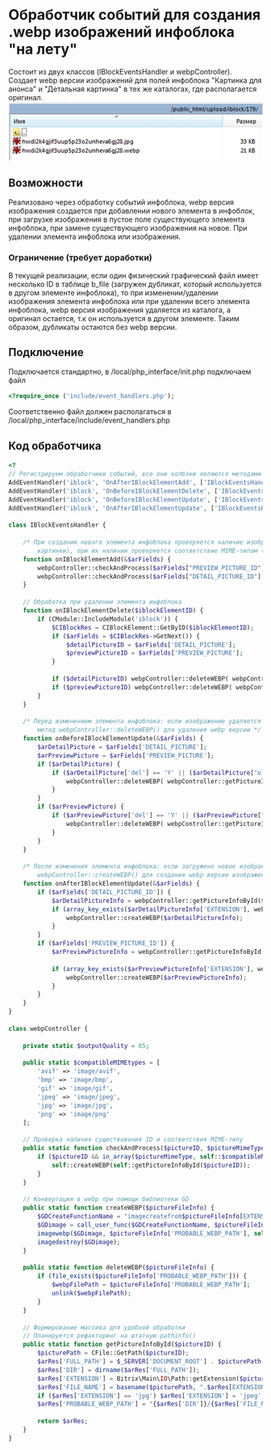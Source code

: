 # Обработчик событий для создания .webp изображений инфоблока "на лету"

Состоит из двух классов (IBlockEventsHandler и webpController). Создает webp версии изображений для полей инфоблока "Картинка для анонса" и "Детальная картинка" в тех же каталогах, где располагается оригинал.
![Пример:](images/29/example.jpg)

## Возможности

Реализовано через обработку событий инфоблока, webp версия изображения создается при добавлении нового элемента в инфоблок, при загрузке изображения в пустое поле существующего элемента инфоблока, при замене существующего изображения на новое. При удалении элемента инфоблока или изображения.

### Ограничение (требует доработки)

В текущей реализации, если один физический графический файл имеет несколько ID в таблице b_file (загружен дубликат, который используется в другом элементе инфоблока), то при изменении/удалении изображения элемента инфоблока или при удалении всего элемента инфоблока, webp версия изображения удаляется из каталога, а оригинал остается, т.к он используется в другом элементе. Таким образом, дубликаты остаются без webp версии.

## Подключение

Подключается стандартно, в /local/php_interface/init.php подключаем файл
```php
<?require_once ('include/event_handlers.php');
```
Соответственно файл должен располагаться в /local/php_interface/include/event_handlers.php

## Код обработчика

```php
<?
// Регистрируем обработчики событий, все они колбэки являются методами класса IBlockEventsHandler
AddEventHandler('iblock', 'OnAfterIBlockElementAdd', ['IBlockEventsHandler', 'onIBlockElementAdd']);
AddEventHandler('iblock', 'OnBeforeIBlockElementDelete', ['IBlockEventsHandler', 'onIBlockElementDelete']);
AddEventHandler('iblock', 'OnBeforeIBlockElementUpdate', ['IBlockEventsHandler', 'onBeforeIBlockElementUpdate']);
AddEventHandler('iblock', 'OnAfterIBlockElementUpdate', ['IBlockEventsHandler', 'onAfterIBlockElementUpdate']);

class IBlockEventsHandler {
	
    /* При создании нового элемента инфоблока проверяется наличие изображений (картинки для анонса и детальной
        картинки), при их наличии проверяется соответствие MIME-типам (возможность конвертации в webp */
	function onIBlockElementAdd(&$arFields) {
		webpController::checkAndProcess($arFields["PREVIEW_PICTURE_ID"], $arFields["PREVIEW_PICTURE"]["type"]);
		webpController::checkAndProcess($arFields["DETAIL_PICTURE_ID"], $arFields["DETAIL_PICTURE"]["type"]);
	}
	
    // Обработка при удалении элемента инфоблока
	function onIBlockElementDelete($iblockElementID) {
		if (CModule::IncludeModule('iblock')) {
			$CIBlockRes = CIBlockElement::GetByID($iblockElementID);
			if ($arFields = $CIBlockRes->GetNext()) {
				$detailPictureID = $arFields['DETAIL_PICTURE'];
				$previewPictureID = $arFields['PREVIEW_PICTURE'];
			}
			
			if ($detailPictureID) webpController::deleteWEBP( webpController::getPictureInfoById($detailPictureID) );
			if ($previewPictureID) webpController::deleteWEBP( webpController::getPictureInfoById($previewPictureID) );
		}
	}
	
    /* Перед изменением элемента инфоблока: если изображение удаляется из поля или меняется на новое, то вызывается
        метод webpController::deleteWEBP() для удаления webp версии */
	function onBeforeIBlockElementUpdate(&$arFields) {
		$arDetailPicture = $arFields['DETAIL_PICTURE'];
		$arPreviewPicture = $arFields['PREVIEW_PICTURE'];
		if ($arDetailPicture) {
			if ($arDetailPicture['del'] == 'Y' || ($arDetailPicture["old_file"] && $arDetailPicture["size"])) {
				webpController::deleteWEBP( webpController::getPictureInfoById($arDetailPicture["old_file"]) );
			}
		}
		if ($arPreviewPicture) {
			if ($arPreviewPicture['del'] == 'Y' || ($arPreviewPicture["old_file"] && $arPreviewPicture["size"])) {
				webpController::deleteWEBP( webpController::getPictureInfoById($arPreviewPicture["old_file"]) );
			}
		}
	}
	
    /* После изменения элемента инфоблока: если загружено новое изображение в поле, то вызывается метод
        webpController::createWEBP() для создания webp версии изображения */
	function onAfterIBlockElementUpdate(&$arFields) {
		if ($arFields['DETAIL_PICTURE_ID']) {
			$arDetailPictureInfo = webpController::getPictureInfoById($arFields['DETAIL_PICTURE_ID']);
			if (array_key_exists($arDetailPictureInfo['EXTENSION'], webpController::$compatibleMIMEtypes)) {
				webpController::createWEBP($arDetailPictureInfo);
			}
		}
		if ($arFields['PREVIEW_PICTURE_ID']) {
			$arPreviewPictureInfo = webpController::getPictureInfoById($arFields['PREVIEW_PICTURE_ID']);
			
			if (array_key_exists($arPreviewPictureInfo['EXTENSION'], webpController::$compatibleMIMEtypes)) {
				webpController::createWEBP($arPreviewPictureInfo);
			}
		}
	}
}

class webpController {
		
	private static $outputQuality = 85;
	
	public static $compatibleMIMEtypes = [
		'avif' => 'image/avif',
		'bmp' => 'image/bmp',
		'gif' => 'image/gif',
		'jpeg' => 'image/jpeg',
		'jpg' => 'image/jpg',
		'png' => 'image/png'
	];
	
    // Проверка наличия существования ID и соответствия MIME-типу
	public static function checkAndProcess($pictureID, $pictureMimeType) {
		if ($pictureID && in_array($pictureMimeType, self::$compatibleMIMEtypes)) {
			self::createWEBP(self::getPictureInfoById($pictureID));
		}
	}
	
    // Конвертация в webp при помощи библиотеки GD
	public static function createWEBP($pictureFileInfo) {
		$GDCreateFunctionName = "imagecreatefrom$pictureFileInfo[EXTENSION]";
		$GDimage = call_user_func($GDCreateFunctionName, $pictureFileInfo['FULL_PATH']);
		imagewebp($GDimage, $pictureFileInfo['PROBABLE_WEBP_PATH'], self::$outputQuality);
		imagedestroy($GDimage);
	}
	
	public static function deleteWEBP($pictureFileInfo) {
		if (file_exists($pictureFileInfo['PROBABLE_WEBP_PATH'])) {
			$webpFilePath = $pictureFileInfo['PROBABLE_WEBP_PATH'];
			unlink($webpFilePath);
		}
	}
	
    // Формирование массива для удобной обработки
    // Планируется рефакторинг на штатную pathinfo()
	public static function getPictureInfoById($pictureID) {
		$picturePath = CFile::GetPath($pictureID);
		$arRes['FULL_PATH'] = $_SERVER['DOCUMENT_ROOT'] . $picturePath;
		$arRes['DIR'] = dirname($arRes['FULL_PATH']);
		$arRes['EXTENSION'] = Bitrix\Main\IO\Path::getExtension($picturePath);
		$arRes['FILE_NAME'] = basename($picturePath, ".$arRes[EXTENSION]");
		if ($arRes['EXTENSION'] == 'jpg') $arRes['EXTENSION'] = 'jpeg';
		$arRes['PROBABLE_WEBP_PATH'] = "{$arRes['DIR']}/{$arRes['FILE_NAME']}.webp";
		
		return $arRes;
	}
}
```